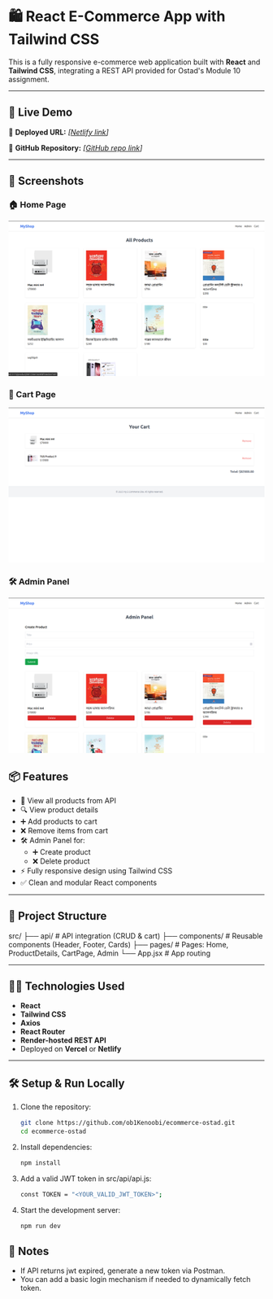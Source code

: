# 🛍️ React E-Commerce App with Tailwind CSS

This is a fully responsive e-commerce web application built with **React** and **Tailwind CSS**, integrating a REST API provided for Ostad's Module 10 assignment.

---

## 🚀 Live Demo

🔗 **Deployed URL:** _[[Netlify link](https://regal-selkie-430bed.netlify.app/)]_

🔗 **GitHub Repository:** _[[GitHub repo link](https://github.com/ob1Kenoobi/ecommerce-ostad.git)]_

---

## 📸 Screenshots

### 🏠 Home Page

![Home Page](./public/screenshots/Home.png)

### 🛒 Cart Page

![Cart Page](./public/screenshots/Cart.png)

### 🛠 Admin Panel

![Admin Panel](./public/screenshots/Admin.png)

## 📦 Features

- 🛒 View all products from API
- 🔍 View product details
- ➕ Add products to cart
- ❌ Remove items from cart
- 🛠 Admin Panel for:
  - ➕ Create product
  - ❌ Delete product
- ⚡ Fully responsive design using Tailwind CSS
- ✅ Clean and modular React components

---

## 📁 Project Structure

src/
├── api/ # API integration (CRUD & cart)
├── components/ # Reusable components (Header, Footer, Cards)
├── pages/ # Pages: Home, ProductDetails, CartPage, Admin
└── App.jsx # App routing

---

## 🧑‍💻 Technologies Used

- **React**
- **Tailwind CSS**
- **Axios**
- **React Router**
- **Render-hosted REST API**
- Deployed on **Vercel** or **Netlify**

---

## 🛠 Setup & Run Locally

1. Clone the repository:

   ```bash
   git clone https://github.com/ob1Kenoobi/ecommerce-ostad.git
   cd ecommerce-ostad
   ```

2. Install dependencies:

   ```bash
   npm install

   ```

3. Add a valid JWT token in src/api/api.js:

   ```bash
   const TOKEN = "<YOUR_VALID_JWT_TOKEN>";

   ```

4. Start the development server:

   ```bash
   npm run dev

   ```

## 📌 Notes

<ul>
  <li>If API returns jwt expired, generate a new token via Postman.</li>
  <li>You can add a basic login mechanism if needed to dynamically fetch token.</li>
</ul>
